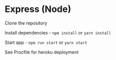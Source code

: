 # Express (Node)

Clone the repository

Install dependencies - `npm install` or `yarn install`

Start app - `npm run start` or `yarn start`

See Procfile for heroku deployment 
